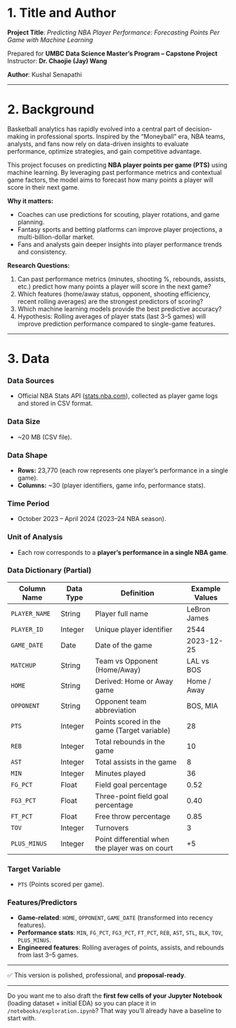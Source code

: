 # 1. Title and Author  

**Project Title**: *Predicting NBA Player Performance: Forecasting Points Per Game with Machine Learning*  

Prepared for **UMBC Data Science Master’s Program – Capstone Project**  
Instructor: **Dr. Chaojie (Jay) Wang**  

**Author**: Kushal Senapathi 

---

# 2. Background  

Basketball analytics has rapidly evolved into a central part of decision-making in professional sports. Inspired by the “Moneyball” era, NBA teams, analysts, and fans now rely on data-driven insights to evaluate performance, optimize strategies, and gain competitive advantage.  

This project focuses on predicting **NBA player points per game (PTS)** using machine learning. By leveraging past performance metrics and contextual game factors, the model aims to forecast how many points a player will score in their next game.  

**Why it matters:**  
- Coaches can use predictions for scouting, player rotations, and game planning.  
- Fantasy sports and betting platforms can improve player projections, a multi-billion-dollar market.  
- Fans and analysts gain deeper insights into player performance trends and consistency.  

**Research Questions:**  
1. Can past performance metrics (minutes, shooting %, rebounds, assists, etc.) predict how many points a player will score in the next game?  
2. Which features (home/away status, opponent, shooting efficiency, recent rolling averages) are the strongest predictors of scoring?  
3. Which machine learning models provide the best predictive accuracy?  
4. Hypothesis: Rolling averages of player stats (last 3–5 games) will improve prediction performance compared to single-game features.  

---

# 3. Data  

### **Data Sources**  
- Official NBA Stats API ([stats.nba.com](https://www.nba.com/stats/)), collected as player game logs and stored in CSV format.  

### **Data Size**  
- ~20 MB (CSV file).  

### **Data Shape**  
- **Rows:** 23,770 (each row represents one player’s performance in a single game).  
- **Columns:** ~30 (player identifiers, game info, performance stats).  

### **Time Period**  
- October 2023 – April 2024 (2023–24 NBA season).  

### **Unit of Analysis**  
- Each row corresponds to a **player’s performance in a single NBA game**.  

### **Data Dictionary (Partial)**  

| Column Name   | Data Type   | Definition                                      | Example Values |
|---------------|------------|--------------------------------------------------|----------------|
| `PLAYER_NAME` | String     | Player full name                                | LeBron James   |
| `PLAYER_ID`   | Integer    | Unique player identifier                         | 2544           |
| `GAME_DATE`   | Date       | Date of the game                                | 2023-12-25     |
| `MATCHUP`     | String     | Team vs Opponent (Home/Away)                    | LAL vs BOS     |
| `HOME`        | String     | Derived: Home or Away game                      | Home / Away    |
| `OPPONENT`    | String     | Opponent team abbreviation                      | BOS, MIA       |
| `PTS`         | Integer    | Points scored in the game (Target variable)     | 28             |
| `REB`         | Integer    | Total rebounds in the game                      | 10             |
| `AST`         | Integer    | Total assists in the game                       | 8              |
| `MIN`         | Integer    | Minutes played                                  | 36             |
| `FG_PCT`      | Float      | Field goal percentage                           | 0.52           |
| `FG3_PCT`     | Float      | Three-point field goal percentage               | 0.40           |
| `FT_PCT`      | Float      | Free throw percentage                           | 0.85           |
| `TOV`         | Integer    | Turnovers                                       | 3              |
| `PLUS_MINUS`  | Integer    | Point differential when the player was on court | +5             |

### **Target Variable**  
- `PTS` (Points scored per game).  

### **Features/Predictors**  
- **Game-related**: `HOME`, `OPPONENT`, `GAME_DATE` (transformed into recency features).  
- **Performance stats**: `MIN`, `FG_PCT`, `FG3_PCT`, `FT_PCT`, `REB`, `AST`, `STL`, `BLK`, `TOV`, `PLUS_MINUS`.  
- **Engineered features**: Rolling averages of points, assists, and rebounds from last 3–5 games.  

---

✅ This version is polished, professional, and **proposal-ready**.  

---

Do you want me to also draft the **first few cells of your Jupyter Notebook** (loading dataset + initial EDA) so you can place it in `/notebooks/exploration.ipynb`? That way you’ll already have a baseline to start with.

